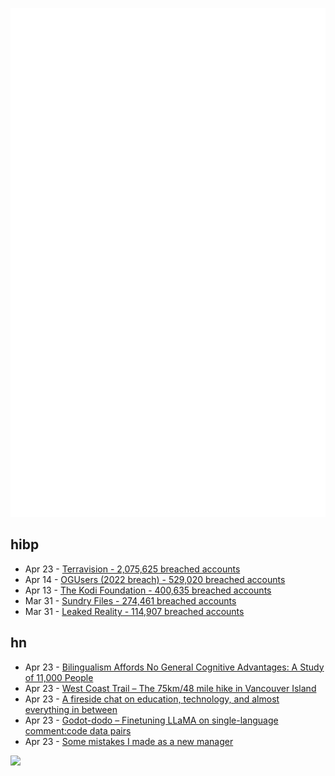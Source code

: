 ![Metrics](https://raw.githubusercontent.com/phixion/phixion/master/metrics.svg)

## hibp

<!--
for https://github.com/phixion/phixion/blob/main/.github/workflows/feeds.yml
-->
<!--START_SECTION:haveibeenpwnd-->
- Apr 23 - [Terravision - 2,075,625 breached accounts](https://haveibeenpwned.com/PwnedWebsites#Terravision)
- Apr 14 - [OGUsers (2022 breach) - 529,020 breached accounts](https://haveibeenpwned.com/PwnedWebsites#OGUsers2022)
- Apr 13 - [The Kodi Foundation - 400,635 breached accounts](https://haveibeenpwned.com/PwnedWebsites#KodiFoundation)
- Mar 31 - [Sundry Files - 274,461 breached accounts](https://haveibeenpwned.com/PwnedWebsites#SundryFiles)
- Mar 31 - [Leaked Reality - 114,907 breached accounts](https://haveibeenpwned.com/PwnedWebsites#LeakedReality)
<!--END_SECTION:haveibeenpwnd-->

## hn

<!--
for https://github.com/phixion/phixion/blob/main/.github/workflows/feeds.yml
-->
<!--START_SECTION:hn-->
- Apr 23 - [Bilingualism Affords No General Cognitive Advantages: A Study of 11,000 People](https://journals.sagepub.com/doi/10.1177/0956797620903113)
- Apr 23 - [West Coast Trail – The 75km&#x2F;48 mile hike in Vancouver Island](https://www.dquach.com/2021/08/01/west-coast-trail-the-75km-48-mile-death-hike/)
- Apr 23 - [A fireside chat on education, technology, and almost everything in between](https://www.gatesnotes.com/ASU-and-GSV)
- Apr 23 - [Godot-dodo – Finetuning LLaMA on single-language comment:code data pairs](https://github.com/minosvasilias/godot-dodo)
- Apr 23 - [Some mistakes I made as a new manager](https://www.benkuhn.net/newmgr/)
<!--END_SECTION:hn-->

<!--
for https://yhype.me
-->
![](https://hit.yhype.me/github/profile?user_id=13013670)

